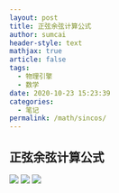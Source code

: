 ```yaml
---
layout: post
title: 正弦余弦计算公式
author: sumcai
header-style: text
mathjax: true
article: false
tags: 
  - 物理引擎
  - 数学
date: 2020-10-23 15:23:39
categories: 
  - 笔记
permalink: /math/sincos/
---
```


## 正弦余弦计算公式

![](https://objectstorage.ap-osaka-1.oraclecloud.com/n/ax0kqy8quzyr/b/bucket-blog/o/2022/04/91bac179680d25ba232f6e11a6ce0f48.png)
![](https://objectstorage.ap-osaka-1.oraclecloud.com/n/ax0kqy8quzyr/b/bucket-blog/o/2022/04/e57cff16757a09bca811de91b152e0e9.png)
![](https://objectstorage.ap-osaka-1.oraclecloud.com/n/ax0kqy8quzyr/b/bucket-blog/o/2022/04/2d530aa8a0a96a1fdda12284926c6d57.png)
